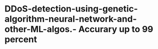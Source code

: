 # DDoS-detection-using-genetic-algorithm-neural-network-and-other-ML-algos.- Accurary up to 99 percent

